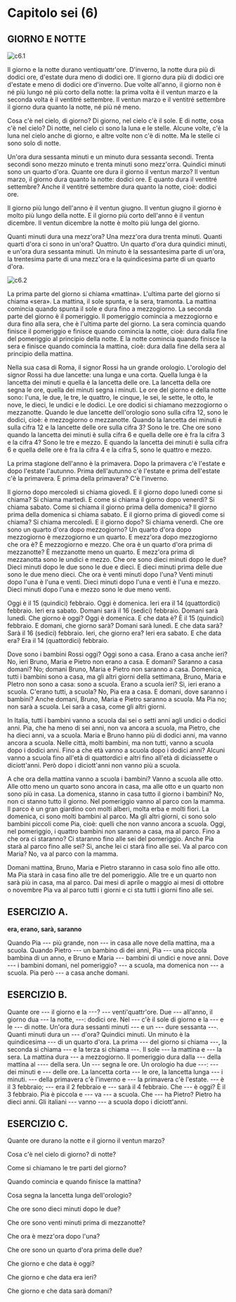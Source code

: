 # Capitolo sei (6)

## GIORNO E NOTTE

![c6.1](https://lh3.googleusercontent.com/m8HlM2HRh2pp7SAGuFZpESAtPjx_tuZySSY2F_7GYF0Jyc0dBbY3f-0sBB7dQ7gGPdiIJHlOgSDZWZ8pkBM6xnrotjJgGsxdhqdJka4jSZz5-cT1diL11u0FqiBjIdEkoI2ER71_PKaOQ_E-Hn0SoCvdnSL5jfPoX0fZ9U2nc6TRk9CZlc95x0tMkFVLk1vXYYwYpRHiFDozAivwn6jyXIYcAJiw_-6mVGcVotnxCIIog9y4uAaQQCt0Nk79mpJaq74C8jyU8ITZRagsO8N2nDcqzimiVhKImWRdC8FwO8c4DSffr1OQ4CnLtzkIejpT7DcgKy0GLBwlqu0Yp1_YuzZmoktWMDi-qOO_ff2Pjy_v488jOVqcTbtuQ_W9SUXKHOtdYcqFgZMTC-5VZzfiJgpdL8KvkBjv-KJ5X0u3dzPpBKXymyMTVI9y2mPl3owlmkVqUEc6CES03PMW10Rf5y36aIFSnaqH-ASjgOAyJrulkZFVw_r4dfNRk9hLwEpZ2k9NS4cTqE-C_9DUyVmI9_0GipQ83zwVVLkxcRqQbt9ZgwtuSdn74MaCPcbsLDqDtN8bRBlzZ62UfeF_J3o5L--GQvrpEHEU4bBDm1S6fSFbwaRhmcwaxQdA4UVFJgMplMwzTbKNZtm0oMRSiUgH8Zpxd6BuYLTG=w515-h269-no)

Il giorno e la notte durano ventiquattr'ore. D'inverno, la notte dura più di dodici ore, d'estate dura meno di dodici ore. Il giorno dura più di dodici ore d'estate e meno di dodici ore d'inverno. Due volte all'anno, il giorno non è né più lungo né più corto della notte: la prima volta è il ventun marzo e la seconda volta è il ventitré settembre. Il ventun marzo e il ventitré settembre il giorno dura quanto la notte, né più né meno.

Cosa c'è nel cielo, di giorno? Di giorno, nel cielo c'è il sole. E di notte, cosa c'è nel cielo? Di notte, nel cielo ci sono la luna e le stelle. Alcune volte, c'è la luna nel cielo anche di giorno, e altre volte non c'è di notte. Ma le stelle ci sono solo di notte.

Un'ora dura sessanta minuti e un minuto dura sessanta secondi. Trenta secondi sono mezzo minuto e trenta minuti sono mezz'orra. Quindici minuti sono un quarto d'ora. Quante ore dura il giorno il ventun marzo? Il ventun marzo, il giorno dura quanto la notte: dodici ore. E quanto dura il ventitré settembre? Anche il ventitré settembre dura quanto la notte, cioè: dodici ore.

Il giorno più lungo dell'anno è il ventun giugno. Il ventun giugno il giorno è molto più lungo della notte. E il giorno più corto dell'anno è il ventun dicembre. Il ventun dicembre la notte è molto più lunga del giorno.

Quanti minuti dura una mezz'ora? Una mezz'ora dura trenta minuti. Quanti quarti d'ora ci sono in un'ora? Quattro. Un quarto d'ora dura quindici minuti, e un'ora dura sessanta minuti. Un minuto è la sessantesima parte di un'ora, la trentesima parte di una mezz'ora e la quindicesima parte di un quarto d'ora.

![c6.2](https://lh3.googleusercontent.com/JknBb2ZYT68xtCsnYCRpPLj49ljzOC-f8kMD-HYXnoe7-63UnLSQCd-qGnBc3MBApXJ_71kLqTqDC5XQqWpdLmLQhGIV9wBkVG7RDlqI6t_mAl4ZBxjSaA2XyQI9UGCI9SBYJuvCUz7hfhtyOfUKH9gCopLMob3yacVs8n7KjFPjEBX8rlNiOKXv63uM52CFxWC2pWON_OqL6Pxw5PPBmT4zDkmcVRe4xB9Jvgh8Oo3NAefEa-EPc_LsC0FDdszX_bU0fe5fxaUIfHX2Vw4_qKgefnOywYxKSFQw09jTVHOpU4XlIr22s25d8WGWLyYkx5EMNpRBZGedtEy6dQNR0LGT7Lx9yxP0dHMMsrNIk0Ii3MqcGUDMHPYPwzALvNtzICgAw4IP8hZe8ovJWQ7hWa6fDG8wIRODyeBJULDBftNaqgpKMxtTS2Hz4PE9HuvcgZrP5gNVkQFYYBW87tGqPPGUPvNMm7p002w9xl77GcB6w5FDwJPpmU4Iui58EmtoaDhmCEpBEpQf6BRiBOKbvsvctyb4LlWEjGH1igrh8RgDk1tZTX3Zbh1KEhu3BsvMu59bLgyj2uAMQ55Z_GIfK5wOr3qkJ-IOXzg7Ns7LezvffZCyxaSghaW4EYP_L0ahK2HWGs-U2wLwfB4B2FPO4j0XnhCsbkFu=w509-h237-no)

La prima parte del giorno si chiama «mattina». L'ultima parte del giorno si chiama «sera». La mattina, il sole spunta, e la sera, tramonta. La mattina comincia quando spunta il sole e dura fino a mezzogiorno. La seconda parte del giorno è il pomeriggio. Il pomeriggio comincia a mezzogiorno e dura fino alla sera, che è l'ultima parte del giorno. La sera comincia quando finisce il pomeriggio e finisce quando comincia la notte, cioè: dura dalla fine del pomeriggio al principio della notte. E la notte comincia quando finisce la sera e finisce quando comincia la mattina, cioè: dura dalla fine della sera al principio della mattina.

Nella sua casa di Roma, il signor Rossi ha un grande orologio. L'orologio del signor Rossi ha due lancette: una lunga e una corta. Quella lunga è la lancetta dei minuti e quella è la lancetta delle ore. La lancetta della ore segna le ore, quella dei minuti segna i minuti. Le ore del giorno e della notte sono: l'una, le due, le tre, le quattro, le cinque, le sei, le sette, le otto, le nove, le dieci, le undici e le dodici. Le ore dodici si chiamano mezzogiorno o mezzanotte. Quando le due lancette dell'orologio sono sulla cifra 12, sono le dodici, cioè: è mezzogiorno o mezzanotte. Quando la lancetta dei minuti è sulla cifra 12 e la lancette delle ore sulla cifra 3? Sono le tre. Che ore sono quando la lancetta dei minuti è sulla cifra 6 e quella delle ore è fra la cifra 3 e la cifra 4? Sono le tre e mezzo. E quando la lancetta dei minuti è sulla cifra 6 e quella delle ore è fra la cifra 4 e la cifra 5, sono le quattro e mezzo.

La prima stagione dell'anno è la primavera. Dopo la primavera c'è l'estate e dopo l'estate l'autunno. Prima dell'autunno c'è l'estate e prima dell'estate c'è la primavera. E prima della primavera? C'è l'inverno.

Il giorno dopo mercoledì si chiama giovedì. E il giorno dopo lunedì come si chiama? Si chiama martedì. E come si chiama il giorno dopo venerdì? Si chiama sabato. Come si chiama il giorno prima della domenica? Il giorno prima della domenica si chiama sabato. E il giorno prima di giovedì come si chiama? Si chiama mercoledì. E il giorno dopo? Si chiama venerdì. Che ore sono un quarto d'ora dopo mezzogiorno? Un quarto d'ora dopo mezzogiorno è mezzogiorno e un quarto. E mezz'ora dopo mezzogiorno che ora è? È mezzogiorno e mezzo. Che ora è un quarto d'ora prima di mezzanotte? È mezzanotte meno un quarto. E mezz'ora prima di mezzanotta sono le undici e mezzo. Che ore sono dieci minuti dopo le due? Dieci minuti dopo le due sono le due e dieci. E dieci minuti prima delle due sono le due meno dieci. Che ora è venti minuti dopo l'una? Venti minuti dopo l'una è l'una e venti. Dieci minuti dopo l'una e venti è l'una e mezzo. Dieci minuti dopo l'una e mezzo sono le due meno venti.

Oggi è il 15 (quindici) febbraio. Oggi è domenica. Ieri era il 14 (quattordici) febbraio. Ieri era sabato. Domani sarà il 16 (sedici) febbraio. Domani sarà lunedì. Che giorno è oggi? Oggi è domenica. E che data è? È il 15 (quindici) febbraio. E domani, che giorno sarà? Domani sarà lunedì. E che data sarà? Sarà il 16 (sedici) febbraio. Ieri, che giorno era? Ieri era sabato. E che data era? Era il 14 (quattordici) febbraio.

Dove sono i bambini Rossi oggi? Oggi sono a casa. Erano a casa anche ieri? No, ieri Bruno, Maria e Pietro non erano a casa. E domani? Saranno a casa domani? No; domani Bruno, Maria e Pietro non saranno a casa. Domenica, tutti i bambini sono a casa, ma gli altri giorni della settimana, Bruno, Maria e PIetro non sono a casa: sono a scuola. Erano a scuola ieri? Sì, ieri erano a scuola. C'erano tutti, a scuola? No, Pia era a casa. E domani, dove saranno i bambini? Anche domani, Bruno, Maria e Pietro saranno a scuola. Ma Pia no; non sarà a scuola. Lei sarà a casa, come gli altri giorni.

In Italia, tutti i bambini vanno a scuola dai sei o setti anni agli undici o dodici anni. Pia, che ha meno di sei anni, non va ancora a scuola, ma Pietro, che ha dieci anni, va a scuola. Maria e Bruno hanno più di dodici anni, ma vanno ancora a scuola. Nelle città, molti bambini, ma non tutti, vanno a scuola dopo i dodici anni. Fino a che età vanno a scuola dopo i dodici anni? Alcuni vanno a scuola fino all'età di quattordici e altri fino all'età di diciassette o diciott'anni. Però dopo i diciott'anni non vanno più a scuola.

A che ora della mattina vanno a scuola i bambini? Vanno a scuola alle otto. Alle otto meno un quarto sono ancora in casa, ma alle otto e un quarto non sono più in casa. La domenica, stanno in casa tutto il giorno i bambini? No, non ci stanno tutto il giorno. Nel pomeriggio vanno al parco con la mamma. Il parco è un gran giardino con molti alberi, molta erba e molti fiori. La domenica, ci sono molti bambini al parco. Ma gli altri giorni, ci sono solo bambini piccoli come Pia, cioè: quelli che non vanno ancora a scuola. Oggi, nel pomeriggio, i quattro bambini non saranno a casa, ma al parco. Fino a che ora ci staranno? Ci staranno fino alle sei del pomeriggio. Anche Pia starà al parco fino alle sei? Sì, anche lei ci starà fino alle sei. Va al parco con Maria? No, va al parco con la mamma.

Domani mattina, Bruno, Maria e Pietro staranno in casa solo fino alle otto. Ma Pia starà in casa fino alle tre del pomeriggio. Alle tre e un quarto non sarà più in casa, ma al parco. Dai mesi di aprile o maggio ai mesi di ottobre o novembre Pia va al parco tutti i giorni e ci sta tutti i giorni fino alle sei.



## ESERCIZIO A.

**era, erano, sarà, saranno**

Quando Pia --- più grande, non --- in casa alle nove della mattina, ma a scuola. Quando Pietro --- un bambino di dei anni, Pia --- una piccola bambina di un anno, e Bruno e Maria --- bambini di undici e nove anni. Dove --- i bambini domani, nel pomeriggio? --- a scuola, ma domenica non --- a scuola. Pia però --- a casa anche domani.



## ESERCIZIO B.

Quante ore --- il giorno e la ---? --- venti'quattr'ore. Due --- all'anno, il giorno dua --- la notte, ---: dodici ore. Nel --- c'è il sole di giorno e la --- e le --- di notte. Un'ora dura sessanti minuti --- e un --- dure sessanta ---. Quanti minuti dura un --- d'ora? Quindici minuti. Un minuto è la quindicesima --- di un quarto d'ora. La prima --- del giorno si chiama ---, la seconda si chiama --- e la terza si chiama ---. Il sole --- la mattina e --- la sera. La mattina dura --- a mezzogiorno. Il pomeriggio dura dalla --- della mattina al ---- della sera. Un --- segna le ore. Un orologio ha due ---: --- dei minuti e --- delle ore. La lancetta corta --- le ore, la lancetta lunga --- i minuti. --- della primavera c'è l'inverno e --- la primavera c'è l'estate. --- è il 3 febbraio; --- era il 2 febbraio e --- sarà il 4 febbraio. Che --- è oggi? È il 3 febbraio. Pia è piccola e --- va --- a scuola. Che --- ha Pietro? Pietro ha dieci anni. Gli italiani --- vanno --- a scuola dopo i diciott'anni.



## ESERCIZIO C.

Quante ore durano la notte e il giorno il ventun marzo?

Cosa c'è nel cielo di giorno? di notte?

Come si chiamano le tre parti del giorno?

Quando comincia e quando finisce la mattina?

Cosa segna la lancetta lunga dell'orologio?

Che ore sono dieci minuti dopo le due?

Che ore sono venti minuti prima di mezzanotte?

Che ora è mezz'ora dopo l'una?

Che ore sono un quarto d'ora prima delle due?

Che giorno e che data è oggi?

Che giorno e che data era ieri?

Che giorno e che data sarà domani?

<!--stackedit_data:
eyJoaXN0b3J5IjpbLTEwMjU0MzcwNzBdfQ==
-->